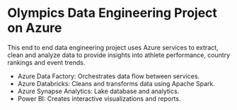 # Olympics Data Engineering Project on Azure

This end to end data engineering project uses Azure services to extract, clean and analyze data to provide insights into athlete performance, country rankings and event trends.
- Azure Data Factory: Orchestrates data flow between services.
- Azure Databricks: Cleans and transforms data using Apache Spark.
- Azure Synapse Analytics: Lake database and analytics.
- Power BI: Creates interactive visualizations and reports.

